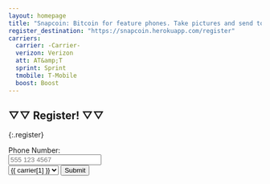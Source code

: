 ```yaml
---
layout: homepage
title: "Snapcoin: Bitcoin for feature phones. Take pictures and send to spend."
register_destination: "https://snapcoin.herokuapp.com/register"
carriers:
  carrier: -Carrier-
  verizon: Verizon
  att: AT&amp;T
  sprint: Sprint
  tmobile: T-Mobile
  boost: Boost
---
```



## ▽▽ Register! ▽▽
{:.register}

<a id="register"></a>

<form action="{{ page.register_destination }}" method="POST" class="signupform">
<label>Phone Number:<br/><input type="text" placeholder="555 123 4567" name="phone_number" /></label><br>
<select name="carrier">
{% for carrier in page.carriers %}
  <option value="{{ carrier[0] }}">{{ carrier[1] }}</option>
{% endfor %}
</select>
<button type="submit">Submit</button>
</form>
